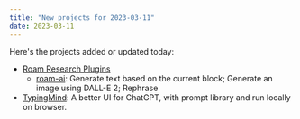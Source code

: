 ```yaml
---
title: "New projects for 2023-03-11"
date: 2023-03-11
---
```

Here's the projects added or updated today:

- [Roam Research Plugins](https://roamresearch.com/)
    - [roam-ai](https://github.com/LayBacc/roam-ai): Generate text based on the current block; Generate an image using DALL-E 2; Rephrase
- [TypingMind](https://www.typingmind.com/): A better UI for ChatGPT, with prompt library and run locally on browser.
